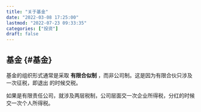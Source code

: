 ```yaml
---
title: "关于基金"
date: "2022-03-08 17:25:00"
lastmod: "2022-07-23 09:33:35"
categories: ["投资"]
draft: false
---
```


## 基金 {#基金}

基金的组织形式通常是采取 ****有限合似制**** ，而非公司制。这是因为有限合伙只涉及一次征税，即退出 的时候交税。

如果是有限责任公司，就涉及两层税制，公司层面交一次企业所得税，分红的时候交一次个人所得税。